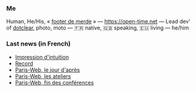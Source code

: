 ### Me

Human, He/His, « [footer de merde](https://open-time.net/post/2013/07/17/La-veritable-histoire-du-Footer-de-merde-) » — https://open-time.net — Lead dev' of [dotclear](https://git.dotclear.org/dev/dotclear), photo, moto — 🇫🇷 native, 🇬🇧 speaking, 🇪🇺 living — he/him

### Last news (in French)

<!-- BLOG-POST-LIST:START -->
- [Impression d&#39;intuition](https://open-time.net/post/2022/10/11/Impression-d-intuition)
- [Record](https://open-time.net/post/2022/10/10/Record)
- [Paris-Web, le jour d&#39;après](https://open-time.net/post/2022/10/09/Paris-Web-le-jour-d-apres)
- [Paris-Web, les ateliers](https://open-time.net/post/2022/10/08/Paris-Web-les-ateliers)
- [Paris-Web, fin des conférences](https://open-time.net/post/2022/10/07/Paris-Web-fin-des-conferences)
<!-- BLOG-POST-LIST:END -->
